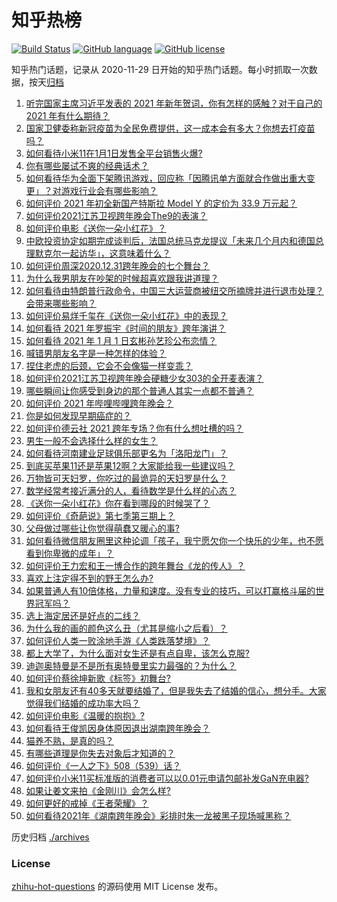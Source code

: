 # 知乎热榜
[![Build Status](https://github.com/ToWeLong/zhihu-hot-questions/workflows/CI/badge.svg)](https://github.com/ToWeLong/zhihu-hot-questions/actions)
[![GitHub language](https://img.shields.io/badge/language-golang-orange.svg)](https://golang.org/)
[![GitHub license](https://img.shields.io/github/license/ToWeLong/zhihu-hot-questions)](https://github.com/ToWeLong/zhihu-hot-questions/blob/main/LICENSE)

知乎热门话题，记录从 2020-11-29 日开始的知乎热门话题。每小时抓取一次数据，按天[归档](./archives)

<!-- BEGIN -->

1. [听完国家主席习近平发表的 2021 年新年贺词，你有怎样的感触？对于自己的 2021 年有什么期待？](https://www.zhihu.com/question/437329650)
1. [国家卫健委称新冠疫苗为全民免费提供，这一成本会有多大？你想去打疫苗吗？](https://www.zhihu.com/question/437287151)
1. [如何看待小米11在1月1日发售全平台销售火爆?](https://www.zhihu.com/question/437359332)
1. [你有哪些屡试不爽的经典话术？](https://www.zhihu.com/question/28354417)
1. [如何看待华为全面下架腾讯游戏，回应称「因腾讯单方面就合作做出重大变更」？对游戏行业会有哪些影响？](https://www.zhihu.com/question/437370342)
1. [如何评价 2021 年初全新国产特斯拉 Model Y 的定价为 33.9 万元起？](https://www.zhihu.com/question/437392438)
1. [如何评价2021江苏卫视跨年晚会The9的表演？](https://www.zhihu.com/question/437225212)
1. [如何评价电影《送你一朵小红花》？](https://www.zhihu.com/question/433975189)
1. [中欧投资协定如期完成谈判后，法国总统马克龙提议「未来几个月内和德国总理默克尔一起访华」，这意味着什么？](https://www.zhihu.com/question/437297428)
1. [如何评价周深2020.12.31跨年晚会的七个舞台？](https://www.zhihu.com/question/437340354)
1. [为什么我男朋友在吵架的时候超喜欢跟我讲道理？](https://www.zhihu.com/question/320763296)
1. [如何看待由特朗普行政命令，中国三大运营商被纽交所摘牌并进行退市处理？会带来哪些影响？](https://www.zhihu.com/question/437384258)
1. [如何评价易烊千玺在《送你一朵小红花》中的表现？](https://www.zhihu.com/question/437334454)
1. [如何看待 2021 年罗振宇《时间的朋友》跨年演讲？](https://www.zhihu.com/question/435789792)
1. [如何看待 2021 年 1 月 1 日玄彬孙艺珍公布恋情？](https://www.zhihu.com/question/437382986)
1. [喊错男朋友名字是一种怎样的体验？](https://www.zhihu.com/question/360903835)
1. [捏住老虎的后颈，它会不会像猫一样变乖？](https://www.zhihu.com/question/436865487)
1. [如何评价2021江苏卫视跨年晚会硬糖少女303的全开麦表演？](https://www.zhihu.com/question/437350535)
1. [哪些瞬间让你感受到身边的那个普通人其实一点都不普通？](https://www.zhihu.com/question/437315770)
1. [如何评价 2021 年哔哩哔哩跨年晚会？](https://www.zhihu.com/question/434189872)
1. [你是如何发现早期癌症的？](https://www.zhihu.com/question/302514496)
1. [如何评价德云社 2021 跨年专场？你有什么想吐槽的吗？](https://www.zhihu.com/question/437358499)
1. [男生一般不会选择什么样的女生？](https://www.zhihu.com/question/435057725)
1. [如何看待河南建业足球俱乐部更名为「洛阳龙门」？](https://www.zhihu.com/question/437332350)
1. [到底买苹果11还是苹果12啊？大家能给我一些建议吗？](https://www.zhihu.com/question/427439356)
1. [万物皆可天妇罗，你吃过的最诡异的天妇罗是什么？](https://www.zhihu.com/question/430736917)
1. [数学经常考接近满分的人，看待数学是什么样的心态？](https://www.zhihu.com/question/31914878)
1. [《送你一朵小红花》你在看到哪段的时候哭了？](https://www.zhihu.com/question/437238874)
1. [如何评价《奇葩说》第七季第三期上？](https://www.zhihu.com/question/437328196)
1. [父母做过哪些让你觉得萌蠢又暖心的事?](https://www.zhihu.com/question/33278125)
1. [如何看待微信朋友圈里这种论调「孩子，我宁愿欠你一个快乐的少年，也不愿看到你卑微的成年」？](https://www.zhihu.com/question/50401236)
1. [如何评价王力宏和王一博合作的跨年舞台《龙的传人》？](https://www.zhihu.com/question/437351216)
1. [喜欢上注定得不到的野王怎么办?](https://www.zhihu.com/question/436950947)
1. [如果普通人有10倍体格，力量和速度。没有专业的技巧，可以打赢格斗届的世界冠军吗？](https://www.zhihu.com/question/435492687)
1. [选上海定居还是好点的二线？](https://www.zhihu.com/question/432634964)
1. [为什么我的画的颜色这么丑（尤其是缩小之后看）？](https://www.zhihu.com/question/436493978)
1. [如何评价人类一败涂地手游《人类跌落梦境》？](https://www.zhihu.com/question/435224947)
1. [都上大学了，为什么面对女生还是有点自卑，该怎么克服?](https://www.zhihu.com/question/306329188)
1. [迪迦奥特曼是不是所有奥特曼里实力最强的？为什么？](https://www.zhihu.com/question/433345070)
1. [如何评价蔡徐坤新歌《标签》初舞台?](https://www.zhihu.com/question/437358126)
1. [我和女朋友还有40多天就要结婚了，但是我失去了结婚的信心，想分手。大家觉得我们结婚的成功率大吗？](https://www.zhihu.com/question/432723456)
1. [如何评价电影《温暖的抱抱》?](https://www.zhihu.com/question/406254006)
1. [如何看待王俊凯因身体原因退出湖南跨年晚会？](https://www.zhihu.com/question/437262565)
1. [猫养不熟，是真的吗？](https://www.zhihu.com/question/436007843)
1. [有哪些道理是你失去对象后才知道的？](https://www.zhihu.com/question/265913192)
1. [如何评价《一人之下》508（539）话？](https://www.zhihu.com/question/436684839)
1. [如何评价小米11买标准版的消费者可以以0.01元申请包邮补发GaN充电器?](https://www.zhihu.com/question/437209616)
1. [如果让姜文来拍《金刚川》会怎么样?](https://www.zhihu.com/question/433051912)
1. [如何更好的戒掉《王者荣耀》？](https://www.zhihu.com/question/433309711)
1. [如何看待2021年《湖南跨年晚会》彩排时朱一龙被黑子现场喊黑称？](https://www.zhihu.com/question/437308232)

<!-- END -->

历史归档 [./archives](./archives)


### License
[zhihu-hot-questions](https://github.com/towelong/zhihu-hot-questions) 的源码使用 MIT License 发布。